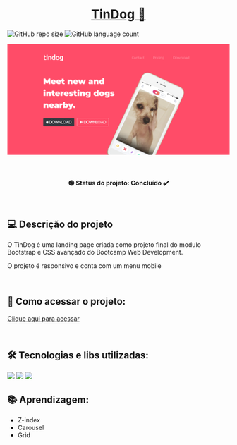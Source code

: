 <h1 align="center"><a href="#" alt="site do TinDog"> TinDog 🐶 </a></h1>

![GitHub repo size](https://img.shields.io/github/repo-size/anafts/TinDog?style=for-the-badge)
![GitHub language count](https://img.shields.io/github/languages/count/anafts/TinDog?style=for-the-badge)

![preview](./.github/preview.png) 

<br><h4 align="center"> 🟢 Status do projeto:  Concluído ✔️   </h4> <br>

## 💻 Descrição do projeto 

 O TinDog é uma landing page criada como projeto final do modulo Bootstrap e CSS avançado do Bootcamp Web Development.

 O projeto é responsivo e conta com um menu mobile 
 
 <br>

## 🚀 Como acessar o projeto:
[Clique aqui para acessar](https://anafts.github.io/TinDog/)

<br>

## 🛠️ Tecnologias e libs utilizadas:

<img src="https://img.shields.io/badge/HTML5-E34F26?style=for-the-badge&logo=html5&logoColor=white">
<img src="https://img.shields.io/badge/CSS3-1572B6?style=for-the-badge&logo=css3&logoColor=white">
<img src="https://img.shields.io/badge/Bootstrap-563D7C?style=for-the-badge&logo=bootstrap&logoColor=white">

<br>

## 📚 Aprendizagem:

- Z-index
- Carousel
- Grid
